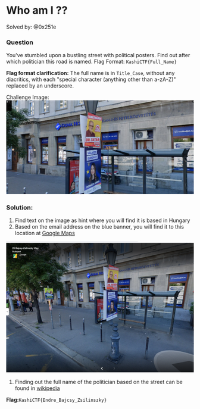 # Who am I ??

Solved by: @0x251e

### Question
You've stumbled upon a bustling street with political posters. Find out after which politician this road is named. Flag Format: `KashiCTF{Full_Name}`

**Flag format clarification:** The full name is in `Title_Case`, without any diacritics, with each "special character (anything other than a-zA-Z)" replaced by an underscore.

Challenge Image:
![osint-1.png](osint-1.png)

### Solution:
1. Find text on the image as hint where you will find it is based in Hungary
2. Based on the email address on the blue banner, you will find it to this location at [Google Maps](https://www.google.com/maps/place/Duna+House+-+Damjanich+street/@47.503271,19.0550654,3a,60y,59.94h,82.87t/data=!3m7!1e1!3m5!1sLZ94gw-xDuWHyvxBQvjc7g!2e0!6shttps:%2F%2Fstreetviewpixels-pa.googleapis.com%2Fv1%2Fthumbnail%3Fcb_client%3Dmaps_sv.tactile%26w%3D900%26h%3D600%26pitch%3D7.125217194973956%26panoid%3DLZ94gw-xDuWHyvxBQvjc7g%26yaw%3D59.93853930412397!7i16384!8i8192!4m14!1m7!3m6!1s0x4741dc7b992e0fad:0x7b74e942eed5913a!2sDuna+House+-+Damjanich+street!8m2!3d47.503281!4d19.055284!16s%2Fg%2F1tgnkvvh!3m5!1s0x4741dc7b992e0fad:0x7b74e942eed5913a!8m2!3d47.503281!4d19.055284!16s%2Fg%2F1tgnkvvh?entry=ttu&g_ep=EgoyMDI1MDIxOS4xIKXMDSoASAFQAw%3D%3D)

![osint-2.png](osint-2.png)
1. Finding out the full name of the politician based on the street can be found in [wikipedia](https://en.wikipedia.org/wiki/Endre_Bajcsy-Zsilinszky)

**Flag:**`KashiCTF{Endre_Bajcsy_Zsilinszky}`
